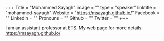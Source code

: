 +++
Title = "Mohammed Sayagh"
image = ""
type = "speaker"
linktitle = "mohammed-sayagh"
Website = "https://msayagh.github.io/"
Facebook = ""
Linkedin = ""
Pronouns = ""
Github = ""
Twitter = ""
+++

I am an assistant professor at ETS. My web page for more details: https://msayagh.github.io/
